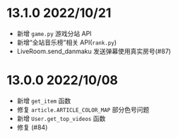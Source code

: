 # 13.1.0 2022/10/21

- 新增 `game.py` 游戏分站 API
- 新增“全站音乐榜”相关 API(`rank.py`)
- LiveRoom.send_danmaku 发送弹幕使用真实房号(#87)

# 13.0.0 2022/10/08

- 新增 `get_item` 函数
- 修复 `article.ARTICLE_COLOR_MAP` 部分色号问题
- 新增 `User.get_top_videos` 函数
- 修复 (#84)
